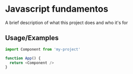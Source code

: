 
# Javascript fundamentos

A brief description of what this project does and who it's for


## Usage/Examples

```javascript
import Component from 'my-project'

function App() {
  return <Component />
}

```

